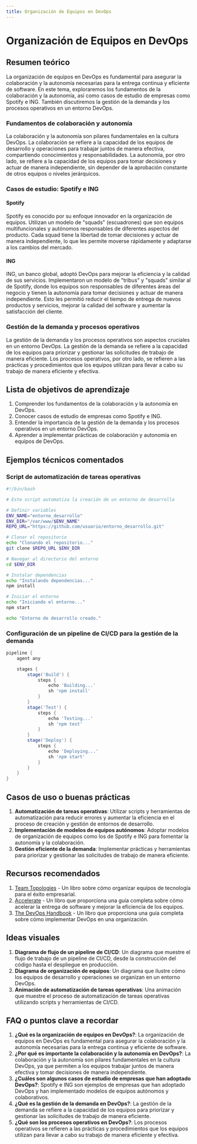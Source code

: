 ```yaml
---
title: Organización de Equipos en DevOps
---
```


# Organización de Equipos en DevOps

## Resumen teórico

La organización de equipos en DevOps es fundamental para asegurar la colaboración y la autonomía necesarias para la entrega continua y eficiente de software. En este tema, exploraremos los fundamentos de la colaboración y la autonomía, así como casos de estudio de empresas como Spotify e ING. También discutiremos la gestión de la demanda y los procesos operativos en un entorno DevOps.

### Fundamentos de colaboración y autonomía

La colaboración y la autonomía son pilares fundamentales en la cultura DevOps. La colaboración se refiere a la capacidad de los equipos de desarrollo y operaciones para trabajar juntos de manera efectiva, compartiendo conocimientos y responsabilidades. La autonomía, por otro lado, se refiere a la capacidad de los equipos para tomar decisiones y actuar de manera independiente, sin depender de la aprobación constante de otros equipos o niveles jerárquicos.

### Casos de estudio: Spotify e ING

#### Spotify

Spotify es conocido por su enfoque innovador en la organización de equipos. Utilizan un modelo de "squads" (escuadrones) que son equipos multifuncionales y autónomos responsables de diferentes aspectos del producto. Cada squad tiene la libertad de tomar decisiones y actuar de manera independiente, lo que les permite moverse rápidamente y adaptarse a los cambios del mercado.

#### ING

ING, un banco global, adoptó DevOps para mejorar la eficiencia y la calidad de sus servicios. Implementaron un modelo de "tribus" y "squads" similar al de Spotify, donde los equipos son responsables de diferentes áreas del negocio y tienen la autonomía para tomar decisiones y actuar de manera independiente. Esto les permitió reducir el tiempo de entrega de nuevos productos y servicios, mejorar la calidad del software y aumentar la satisfacción del cliente.

### Gestión de la demanda y procesos operativos

La gestión de la demanda y los procesos operativos son aspectos cruciales en un entorno DevOps. La gestión de la demanda se refiere a la capacidad de los equipos para priorizar y gestionar las solicitudes de trabajo de manera eficiente. Los procesos operativos, por otro lado, se refieren a las prácticas y procedimientos que los equipos utilizan para llevar a cabo su trabajo de manera eficiente y efectiva.

## Lista de objetivos de aprendizaje

1. Comprender los fundamentos de la colaboración y la autonomía en DevOps.
2. Conocer casos de estudio de empresas como Spotify e ING.
3. Entender la importancia de la gestión de la demanda y los procesos operativos en un entorno DevOps.
4. Aprender a implementar prácticas de colaboración y autonomía en equipos de DevOps.

## Ejemplos técnicos comentados

### Script de automatización de tareas operativas

```bash
#!/bin/bash

# Este script automatiza la creación de un entorno de desarrollo

# Definir variables
ENV_NAME="entorno_desarrollo"
ENV_DIR="/var/www/$ENV_NAME"
REPO_URL="https://github.com/usuario/entorno_desarrollo.git"

# Clonar el repositorio
echo "Clonando el repositorio..."
git clone $REPO_URL $ENV_DIR

# Navegar al directorio del entorno
cd $ENV_DIR

# Instalar dependencias
echo "Instalando dependencias..."
npm install

# Iniciar el entorno
echo "Iniciando el entorno..."
npm start

echo "Entorno de desarrollo creado."
```

### Configuración de un pipeline de CI/CD para la gestión de la demanda

```groovy
pipeline {
    agent any

    stages {
        stage('Build') {
            steps {
                echo 'Building...'
                sh 'npm install'
            }
        }
        stage('Test') {
            steps {
                echo 'Testing...'
                sh 'npm test'
            }
        }
        stage('Deploy') {
            steps {
                echo 'Deploying...'
                sh 'npm start'
            }
        }
    }
}
```

## Casos de uso o buenas prácticas

1. **Automatización de tareas operativas**: Utilizar scripts y herramientas de automatización para reducir errores y aumentar la eficiencia en el proceso de creación y gestión de entornos de desarrollo.
2. **Implementación de modelos de equipos autónomos**: Adoptar modelos de organización de equipos como los de Spotify e ING para fomentar la autonomía y la colaboración.
3. **Gestión eficiente de la demanda**: Implementar prácticas y herramientas para priorizar y gestionar las solicitudes de trabajo de manera eficiente.

## Recursos recomendados

1. [Team Topologies](https://www.amazon.com/Team-Topologies-Organizing-Businesses-Technology/dp/1942788819) - Un libro sobre cómo organizar equipos de tecnología para el éxito empresarial.
2. [Accelerate](https://www.amazon.com/Accelerate-Software-Performing-Technology-Organizations/dp/1942788339) - Un libro que proporciona una guía completa sobre cómo acelerar la entrega de software y mejorar la eficiencia de los equipos.
3. [The DevOps Handbook](https://www.amazon.com/DevOps-Handbook-World-Class-Reliability-Organizations/dp/1942788002) - Un libro que proporciona una guía completa sobre cómo implementar DevOps en una organización.

## Ideas visuales

1. **Diagrama de flujo de un pipeline de CI/CD**: Un diagrama que muestre el flujo de trabajo de un pipeline de CI/CD, desde la construcción del código hasta el despliegue en producción.
2. **Diagrama de organización de equipos**: Un diagrama que ilustre cómo los equipos de desarrollo y operaciones se organizan en un entorno DevOps.
3. **Animación de automatización de tareas operativas**: Una animación que muestre el proceso de automatización de tareas operativas utilizando scripts y herramientas de CI/CD.

## FAQ o puntos clave a recordar

1. **¿Qué es la organización de equipos en DevOps?**: La organización de equipos en DevOps es fundamental para asegurar la colaboración y la autonomía necesarias para la entrega continua y eficiente de software.
2. **¿Por qué es importante la colaboración y la autonomía en DevOps?**: La colaboración y la autonomía son pilares fundamentales en la cultura DevOps, ya que permiten a los equipos trabajar juntos de manera efectiva y tomar decisiones de manera independiente.
3. **¿Cuáles son algunos casos de estudio de empresas que han adoptado DevOps?**: Spotify e ING son ejemplos de empresas que han adoptado DevOps y han implementado modelos de equipos autónomos y colaborativos.
4. **¿Qué es la gestión de la demanda en DevOps?**: La gestión de la demanda se refiere a la capacidad de los equipos para priorizar y gestionar las solicitudes de trabajo de manera eficiente.
5. **¿Qué son los procesos operativos en DevOps?**: Los procesos operativos se refieren a las prácticas y procedimientos que los equipos utilizan para llevar a cabo su trabajo de manera eficiente y efectiva.
